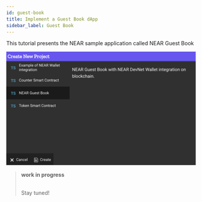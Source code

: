 ```yaml
---
id: guest-book
title: Implement a Guest Book dApp
sidebar_label: Guest Book
---
```


This tutorial presents the NEAR sample application called NEAR Guest Book

![NEAR Guest Book sample](/docs/assets/near-studio-launch-screen-guest-book.png)

<blockquote class="warning">
<strong>work in progress</strong><br><br>

 Stay tuned!

</blockquote>
